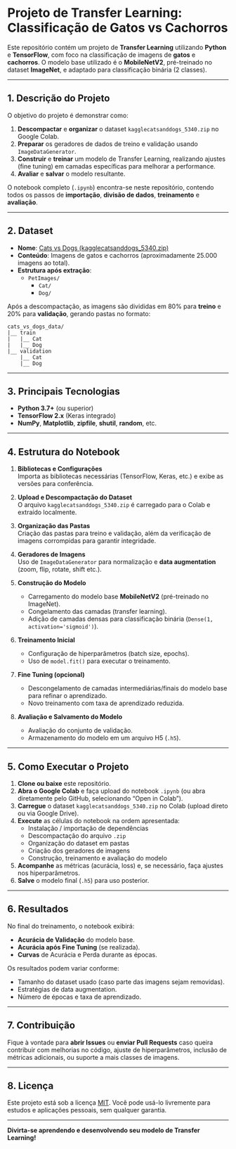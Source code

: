 # Projeto de Transfer Learning: Classificação de Gatos vs Cachorros

Este repositório contém um projeto de **Transfer Learning** utilizando **Python** e **TensorFlow**, com foco na classificação de imagens de **gatos** e **cachorros**. O modelo base utilizado é o **MobileNetV2**, pré-treinado no dataset **ImageNet**, e adaptado para classificação binária (2 classes).

---

## 1. Descrição do Projeto

O objetivo do projeto é demonstrar como:
1. **Descompactar** e **organizar** o dataset `kagglecatsanddogs_5340.zip` no Google Colab.
2. **Preparar** os geradores de dados de treino e validação usando `ImageDataGenerator`.
3. **Construir** e **treinar** um modelo de Transfer Learning, realizando ajustes (fine tuning) em camadas específicas para melhorar a performance.
4. **Avaliar** e **salvar** o modelo resultante.

O notebook completo (`.ipynb`) encontra-se neste repositório, contendo todos os passos de **importação**, **divisão de dados**, **treinamento** e **avaliação**.

---

## 2. Dataset

- **Nome**: [Cats vs Dogs (kagglecatsanddogs_5340.zip)](https://www.microsoft.com/en-us/download/details.aspx?id=54765)  
- **Conteúdo**: Imagens de gatos e cachorros (aproximadamente 25.000 imagens ao total).  
- **Estrutura após extração**:
  - `PetImages/`
    - `Cat/`
    - `Dog/`

Após a descompactação, as imagens são divididas em 80% para **treino** e 20% para **validação**, gerando pastas no formato:

```
cats_vs_dogs_data/
|__ train
|   |__ Cat
|   |__ Dog
|__ validation
    |__ Cat
    |__ Dog
```

---

## 3. Principais Tecnologias

- **Python 3.7+** (ou superior)
- **TensorFlow 2.x** (Keras integrado)
- **NumPy**, **Matplotlib**, **zipfile**, **shutil**, **random**, etc.

---

## 4. Estrutura do Notebook

1. **Bibliotecas e Configurações**  
   Importa as bibliotecas necessárias (TensorFlow, Keras, etc.) e exibe as versões para conferência.

2. **Upload e Descompactação do Dataset**  
   O arquivo `kagglecatsanddogs_5340.zip` é carregado para o Colab e extraído localmente.

3. **Organização das Pastas**  
   Criação das pastas para treino e validação, além da verificação de imagens corrompidas para garantir integridade.

4. **Geradores de Imagens**  
   Uso de `ImageDataGenerator` para normalização e **data augmentation** (zoom, flip, rotate, shift etc.).

5. **Construção do Modelo**  
   - Carregamento do modelo base **MobileNetV2** (pré-treinado no ImageNet).
   - Congelamento das camadas (transfer learning).
   - Adição de camadas densas para classificação binária (`Dense(1, activation='sigmoid')`).

6. **Treinamento Inicial**  
   - Configuração de hiperparâmetros (batch size, epochs).
   - Uso de `model.fit()` para executar o treinamento.

7. **Fine Tuning (opcional)**  
   - Descongelamento de camadas intermediárias/finais do modelo base para refinar o aprendizado.
   - Novo treinamento com taxa de aprendizado reduzida.

8. **Avaliação e Salvamento do Modelo**  
   - Avaliação do conjunto de validação.
   - Armazenamento do modelo em um arquivo H5 (`.h5`).

---

## 5. Como Executar o Projeto

1. **Clone ou baixe** este repositório.
2. **Abra o Google Colab** e faça upload do notebook `.ipynb` (ou abra diretamente pelo GitHub, selecionando “Open in Colab”).
3. **Carregue** o dataset `kagglecatsanddogs_5340.zip` no Colab (upload direto ou via Google Drive).
4. **Execute** as células do notebook na ordem apresentada:
   - Instalação / importação de dependências
   - Descompactação do arquivo `.zip`
   - Organização do dataset em pastas
   - Criação dos geradores de imagens
   - Construção, treinamento e avaliação do modelo
5. **Acompanhe** as métricas (acurácia, loss) e, se necessário, faça ajustes nos hiperparâmetros.
6. **Salve** o modelo final (`.h5`) para uso posterior.

---

## 6. Resultados

No final do treinamento, o notebook exibirá:
- **Acurácia de Validação** do modelo base.
- **Acurácia após Fine Tuning** (se realizada).
- **Curvas** de Acurácia e Perda durante as épocas.

Os resultados podem variar conforme:
- Tamanho do dataset usado (caso parte das imagens sejam removidas).
- Estratégias de data augmentation.
- Número de épocas e taxa de aprendizado.

---

## 7. Contribuição

Fique à vontade para **abrir Issues** ou **enviar Pull Requests** caso queira contribuir com melhorias no código, ajuste de hiperparâmetros, inclusão de métricas adicionais, ou suporte a mais classes de imagens.

---

## 8. Licença

Este projeto está sob a licença [MIT](LICENSE). Você pode usá-lo livremente para estudos e aplicações pessoais, sem qualquer garantia.

---

**Divirta-se aprendendo e desenvolvendo seu modelo de Transfer Learning!**
